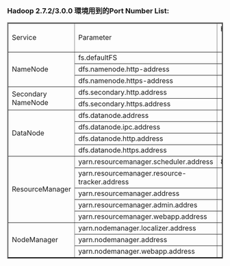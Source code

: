 ﻿### Hadoop 2.7.2/3.0.0 環境用到的Port Number List:

<table border="2">
   <tr>
      <td>Service</td>
	  <td>Parameter</td>
      <td align='center'>Hadoop 2.7.2 Port</td>      
	  <td align='center'>Hadoop 3.0.0 Port</td>
   </tr>
	<tr><td rowspan='3'>NameNode</td><td>fs.defaultFS</td><td align='right'>8020</td><td align='right'>8020</td></tr>	
	<tr><td>dfs.namenode.http-address</td><td align='right'>50070</td><td>9870</td align='right'></tr>
	<tr><td>dfs.namenode.https-address</td><td  align='right'>50470</td><td>9871</td align='right'></tr>
	<tr><td rowspan='2'>Secondary NameNode</td><td>dfs.secondary.http.address</td><td  align='right'>50090</td><td align='right'>0000</td></tr>	
	<tr><td>dfs.secondary.https.address</td><td align='right'>50495</td><td  align='right'>0000</td></tr>
	<tr><td rowspan='4'>DataNode</td><td>dfs.datanode.address</td><td align='right'>50010</td><td align='right'>0000</td></tr>
	<tr><td>dfs.datanode.ipc.address</td><td align='right'>50020</td><td align='right'>0000</td></tr>
	<tr><td>dfs.datanode.http.address</td><td align='right'>50075</td><td align='right'>0000</td></tr>
	<tr><td>dfs.datanode.https.address</td><td align='right'>50475</td><td align='right'>0000</td></tr>	
	<tr><td rowspan='5'>ResourceManager</td><td>yarn.resourcemanager.scheduler.address</td align='right'><td>8030</td><td align='right'>0000</td></tr>
	<tr><td>yarn.resourcemanager.resource-tracker.address</td><td align='right'>8031</td><td align='right'>0000</td></tr>
	<tr><td>yarn.resourcemanager.address</td><td align='right'>8032</td><td align='right'>0000</td></tr>
	<tr><td>yarn.resourcemanager.admin.addres</td><td align='right'>8033</td><td align='right'>0000</td></tr>
	<tr><td>yarn.resourcemanager.webapp.address</td><td align='right'>8088</td><td align='right'>0000</td></tr>
	<tr><td rowspan='3'>NodeManager</td><td>yarn.nodemanager.localizer.address</td><td align='right'>8040</td><td align='right'>8040</td></tr>
	<tr><td>yarn.nodemanager.address</td><td align='right'>8041</td><td align='right'>0000</td></tr>
	<tr><td>yarn.nodemanager.webapp.address</td><td align='right'>8042</td><td align='right'>8042</td></tr>
	
</table>

